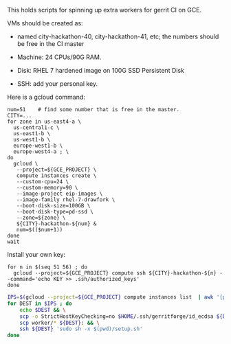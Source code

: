 This holds scripts for spinning up extra workers for gerrit CI on GCE.

VMs should be created as:

 * named city-hackathon-40, city-hackathon-41, etc; the numbers should
   be free in the CI master

 * Machine: 24 CPUs/90G RAM.

 * Disk: RHEL 7 hardened image on 100G SSD Persistent Disk

 * SSH: add your personal key.

Here is a gcloud command:

```
num=51    # find some number that is free in the master.
CITY=...
for zone in us-east4-a \
  us-central1-c \
  us-east1-b \
  us-west1-b \
  europe-west1-b \
  europe-west4-a ; \
do
  gcloud \
   --project=${GCE_PROJECT} \
   compute instances create \
   --custom-cpu=24 \
   --custom-memory=90 \
   --image-project eip-images \
   --image-family rhel-7-drawfork \
   --boot-disk-size=100GB \
   --boot-disk-type=pd-ssd \
   --zone=${zone} \
   ${CITY}-hackathon-${num} &
   num=$(($num+1))
done
wait
```

Install your own key:

```
for n in $(seq 51 56) ; do
  gcloud --project=${GCE_PROJECT} compute ssh ${CITY}-hackathon-${n} --command='echo KEY >> .ssh/authorized_keys'
done
```


```sh
IPS=$(gcloud --project=${GCE_PROJECT} compute instances list  | awk '{print $9;}')
for DEST in $IPS ; do
    echo $DEST && \
    scp -o StrictHostKeyChecking=no $HOME/.ssh/gerritforge/id_ecdsa ${DEST}: && \
    scp worker/* ${DEST}: && \
    ssh ${DEST} 'sudo sh -x $(pwd)/setup.sh'
done
```
